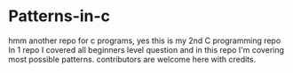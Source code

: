 # Patterns-in-c
hmm another repo for c programs, yes this is my 2nd C programming repo 
In 1 repo I covered all beginners level question and in this repo I'm covering most possible patterns.
contributors are welcome here
with credits.
